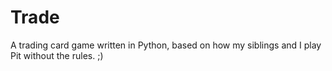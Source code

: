 # Trade
A trading card game written in Python, based on how my siblings and I play Pit without the rules. ;)

